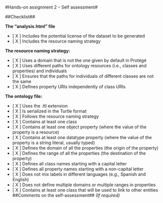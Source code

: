 #Hands-on assignment 2 – Self assessment#

##Checklist##

**The “analysis.html” file**

- [ X ] Includes the potential license of the dataset to be generated
- [ X ] Includes the resource naming strategy

**The resource naming strategy:**

- [ X ] Uses a domain that is not the one given by default in Protégé
- [ X ] Uses different paths for ontology resources (i.e., classes and properties) and individuals
- [ X ] Ensures that the paths for individuals of different classes are not the same
- [ X ] Defines property URIs independently of class URIs

**The ontology file:**

- [ X ] Uses the .ttl extension
- [ X ] Is serialized in the Turtle format
- [ X ] Follows the resource naming strategy
- [ X ] Contains at least one class
- [ X ] Contains at least one object property (where the value of the property is a resource)
- [ X ] Contains at least one datatype property (where the value of the property is a string literal, usually typed)
- [ X ] Defines the domain of all the properties (the origin of the property)
- [ X ] Defines the range of all the properties (the destination of the property)
- [ X ] Defines all class names starting with a capital letter
- [ X ] Defines all property names starting with a non-capital letter
- [ X ] Does not mix labels in different languages (e.g., Spanish and English)
- [ X ] Does not define multiple domains or multiple ranges in properties
- [ X ] Contains at least one class that will be used to link to other entities
##Comments on the self-assessment##
_(If required)_